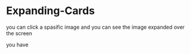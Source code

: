 # Expanding-Cards

you can click a spasific image and you can see the image expanded over the screen 

you have 